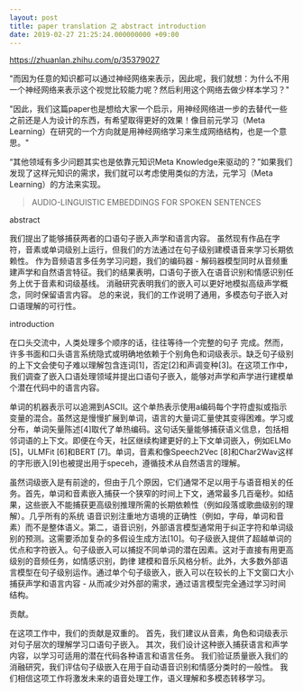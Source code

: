 ```yaml
---
layout: post
title: paper translation 之 abstract introduction
date: 2019-02-27 21:25:24.000000000 +09:00
---
```


https://zhuanlan.zhihu.com/p/35379027

"而因为任意的知识都可以通过神经网络来表示，因此呢，我们就想：为什么不用一个神经网络来表示这个视觉比较能力呢？然后利用这个网络去做少样本学习？"

"因此，我们这篇paper也是想给大家一个启示，用神经网络进一步的去替代一些之前还是人为设计的东西，有希望取得更好的效果！像目前元学习（Meta Learning）在研究的一个方向就是用神经网络学习来生成网络结构，也是一个意思。"

“其他领域有多少问题其实也是依靠元知识Meta Knowledge来驱动的？”如果我们发现了这样元知识的需求，我们就可以考虑使用类似的方法，元学习（Meta Learning）的方法来实现。

> AUDIO-LINGUISTIC EMBEDDINGS FOR SPOKEN SENTENCES

abstract

我们提出了能够捕获两者的口语句子嵌入声学和语言内容。 虽然现有作品在字符，音素或单词级别上运行，但我们的方法通过在句子级别建模语音来学习长期依赖性。 作为音频语言多任务学习问题，我们的编码器 - 解码器模型同时从音频重建声学和自然语言特征。我们的结果表明，口语句子嵌入在语音识别和情感识别任务上优于音素和词级基线。 消融研究表明我们的嵌入可以更好地模拟高级声学概念，同时保留语言内容。 总的来说，我们的工作说明了通用，多模态句子嵌入对口语理解的可行性。

introduction

在口头交流中，人类处理多个顺序的话，往往等待一个完整的句子
完成。然而，许多书面和口头语言系统隐式或明确地依赖于个别角色和词级表示。缺乏句子级别的上下文会使句子难以理解包含连词[1]，否定[2]和声调变种[3]。在这项工作中，我们调查了嵌入口语处理领域并提出口语句子嵌入，能够对声学和声学进行建模单个潜在代码中的语言内容。

单词的机器表示可以追溯到ASCII。这个单热表示使用a编码每个字符虚拟或指示变量的混合。虽然这是慢慢扩展到单词，语言的大量词汇量使其变得困难。学习或分布，单词矢量陈述[4]取代了单热编码。这句话矢量能够捕获语义信息，包括相邻词语的上下文。即便在今天，社区继续构建更好的上下文单词嵌入，例如ELMo [5]，ULMFit [6]和BERT [7]。单词，音素和像Speech2Vec [8]和Char2Wav这样的字形嵌入[9]也被提出用于speceh，遵循技术从自然语言的理解。

虽然词级嵌入是有前途的，但由于几个原因，它们通常不足以用于与语音相关的任务。首先，单词和音素嵌入捕获一个狭窄的时间上下文，通常最多几百毫秒。如结果，这些嵌入不能捕获更高级别推理所需的长期依赖性（例如段落或歌曲级别的理解）。几乎所有的系统
语音识别注重地方语境的正确性（例如，字母，单词和音素）而不是整体语义。第二，语音识别，外部语言模型通常用于纠正字符和单词级别的预测。这需要添加复杂的多假设生成方法[10]。句子级嵌入提供了超越单词的优点和字符嵌入。句子级嵌入可以捕捉不同单词的潜在因素。这对于直接有用更高级别的音频任务，如情感识别，韵律
建模和音乐风格分析。此外，大多数外部语言模型在句子级别运作。通过单个句子级嵌入，嵌入可以在较长的上下文窗口大小捕获声学和语言内容 - 从而减少对外部的需求，通过语言模型完全通过学习时间结构。

贡献。 

在这项工作中，我们的贡献是双重的。 首先，我们建议从音素，角色和词级表示对句子层次的理解学习口语句子嵌入。 其次，我们设计这种嵌入捕获语言和声学内容，以学习可适用的潜在代码各种语言和语言任务。 我们验证质量嵌入我们的消融研究，我们评估句子级嵌入在用于自动语音识别和情感分类时的一般性。 我们相信这项工作将激发未来的语音处理工作，语义理解和多模态转移学习。

